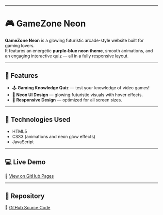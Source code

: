 
---

# 🎮 GameZone Neon

**GameZone Neon** is a glowing futuristic arcade-style website built for gaming lovers.  
It features an energetic **purple-blue neon theme**, smooth animations, and an engaging interactive quiz — all in a fully responsive layout.

---

## 🚀 Features

- 🕹️ **Gaming Knowledge Quiz** — test your knowledge of video games!  
- 💫 **Neon UI Design** — glowing futuristic visuals with hover effects.  
- 📱 **Responsive Design** — optimized for all screen sizes.  

---

## 🧠 Technologies Used

- HTML5  
- CSS3 (animations and neon glow effects)  
- JavaScript 

---

## 💻 Live Demo

🔗 [View on GitHub Pages](https://khaza123.github.io/gamezone/)

---

## 📂 Repository

🔗 [GitHub Source Code](https://github.com/khaza123/gamezone)
